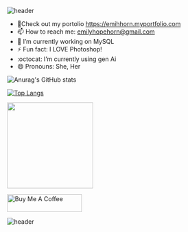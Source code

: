 ![header](https://capsule-render.vercel.app/api?type=wave&color=gradient&height=300&section=header&text=Hi%20there👋&fontSize=90)






 <!--
![header](https://capsule-render.vercel.app/api?type=wave&color=gradient&height=300&section=header&text=Hi%20there👋&fontSize=90)
 **emihhorn/emihhorn** is a ✨ _special_ ✨ repository because its `README.md` (this file) appears on your GitHub profile. 
- 👯 I’m looking to collaborate on ...
 - 🤔 I’m looking for help with ...

[![Top Langs](https://github-readme-stats.vercel.app/api/top-langs/?username=emihhorn&theme=buefy&layout=compact)](https://github.com/anuraghazra/github-readme-stats)


 Here are some ideas to get you started:
-->

 - :unicorn:Check out my portolio https://emihhorn.myportfolio.com
 - 📫 How to reach me: emilyhopehorn@gmail.com
 - 🔭 I’m currently working on MySQL
 - ⚡ Fun fact: I LOVE Photoshop!
 - :octocat: I’m currently using gen Ai 
 - 😄 Pronouns: She, Her
 

 


![Anurag's GitHub stats](https://github-readme-stats.vercel.app/api?username=emihhorn&theme=buefy&show_icons=true)

[![Top Langs](https://github-readme-stats.vercel.app/api/top-langs/?username=emihhorn&theme=buefy&show_icons=true)](https://github.com/anuraghazra/github-readme-stats)


<img src="https://media.giphy.com/media/EcqCKYnrHiAgwpGqme/giphy.gif" height="200">


  <a href="https://www.buymeacoffee.com/emihhorn" target="_blank"><img src="https://cdn.buymeacoffee.com/buttons/default-violet.png" alt="Buy Me A Coffee" height="41" width="174"></a>
  
  


![header](https://capsule-render.vercel.app/api?type=wave&color=gradient&height=150&section=footer)





